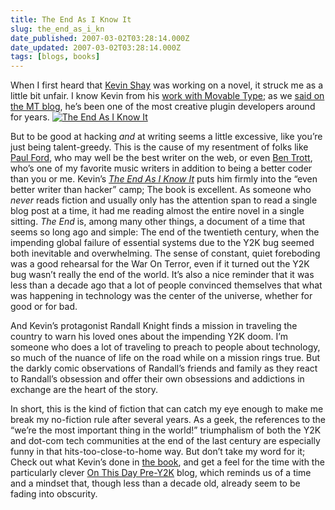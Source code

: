 ```yaml
---
title: The End As I Know It
slug: the_end_as_i_kn
date_published: 2007-03-02T03:28:14.000Z
date_updated: 2007-03-02T03:28:14.000Z
tags: [blogs, books]
---
```


When I first heard that [Kevin Shay](http://www.kshay.com) was working on a novel, it struck me as a little bit unfair. I know Kevin from his [work with Movable Type](http://www.staggernation.com/); as we [said on the MT blog](http://www.sixapart.com/movabletype/news/2007/02/a_coversation_w.html), he’s been one of the most creative plugin developers around for years.
[![The End As I Know It](http://www.dashes.com/anil/images/teaiki.jpg)](http://www.amazon.com/exec/obidos/ASIN/0385518218/2020-20)

But to be good at hacking *and* at writing seems a little excessive, like you’re just being talent-greedy. This is the cause of my resentment of folks like [Paul Ford](http://www.ftrain.com/), who may well be the best writer on the web, or even [Ben Trott](http://btrott.vox.com/), who’s one of my favorite music writers in addition to being a better coder than you or me. Kevin’s *[The End As I Know It](http://www.amazon.com/exec/obidos/ASIN/0385518218/2020-20)* puts him firmly into the “even better writer than hacker” camp; The book is excellent. As someone who *never* reads fiction and usually only has the attention span to read a single blog post at a time, it had me reading almost the entire novel in a single sitting.
*The End* is, among many other things, a document of a time that seems so long ago and simple: The end of the twentieth century, when the impending global failure of essential systems due to the Y2K bug seemed both inevitable and overwhelming. The sense of constant, quiet foreboding was a good rehearsal for the War On Terror, even if it turned out the Y2K bug wasn’t really the end of the world. It’s also a nice reminder that it was less than a decade ago that a lot of people convinced themselves that what was happening in technology was the center of the universe, whether for good or for bad.

And Kevin’s protagonist Randall Knight finds a mission in traveling the country to warn his loved ones about the impending Y2K doom. I’m someone who does a lot of traveling to preach to people about technology, so much of the nuance of life on the road while on a mission rings true. But the darkly comic observations of Randall’s friends and family as they react to Randall’s obsession and offer their own obsessions and addictions in exchange are the heart of the story.

In short, this is the kind of fiction that can catch my eye enough to make me break my no-fiction rule after several years. As a geek, the references to the “we’re the most important thing in the world!” triumphalism of both the Y2K and dot-com tech communities at the end of the last century are especially funny in that hits-too-close-to-home way. But don’t take my word for it; Check out what Kevin’s done in [the book](http://www.kshay.com/teaiki/), and get a feel for the time with the particularly clever [On This Day Pre-Y2K](http://www.kshay.com/teaiki/onthisday/) blog, which reminds us of a time and a mindset that, though less than a decade old, already seem to be fading into obscurity.
